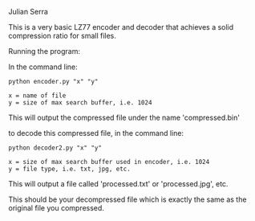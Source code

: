  
Julian Serra

This is a very basic LZ77 encoder and decoder that achieves a solid compression ratio for small files.

Running the program:

In the command line:

	python encoder.py "x" "y"
	
	x = name of file
	y = size of max search buffer, i.e. 1024

This will output the compressed file under the name 'compressed.bin'

to decode this compressed file, in the command line:

	python decoder2.py "x" "y" 
	
	x = size of max search buffer used in encoder, i.e. 1024
	y = file type, i.e. txt, jpg, etc.

This will output a file called 'processed.txt' or 'processed.jpg', etc. 
	
	
This should be your decompressed file which is exactly the same as the original file you compressed.
 
 
